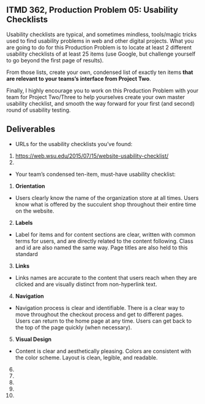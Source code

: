 ## ITMD 362, Production Problem 05: Usability Checklists

Usability checklists are typical, and sometimes mindless, tools/magic tricks used to find usability
problems in web and other digital projects. What you are going to do for this Production Problem is
to locate at least 2 different usability checklists of at least 25 items (use Google, but challenge
yourself to go beyond the first page of results).

From those lists, create your own, condensed list of exactly ten items **that are relevant to your
teams’s interface from Project Two**.

Finally, I highly encourage you to work on this Production Problem with your team for Project
Two/Three to help yourselves create your own master usability checklist, and smooth the way forward
for your first (and second) round of usability testing.

## Deliverables

* URLs for the usability checklists you’ve found:

1. https://web.wsu.edu/2015/07/15/website-usability-checklist/
2.

* Your team’s condensed ten-item, must-have usability checklist:

1. **Orientation** 
- Users clearly know the name of the organization store at all times. Users know what is offered by the succulent shop throughout their entire time on the website. 
2. **Labels**
- Label for items and for content sections are clear, written with common terms for users, and are directly related to the content following. Class and id are also named the same way. Page titles are also held to this standard
3. **Links**
- Links names are accurate to the content that users reach when they are clicked and are visually distinct from non-hyperlink text.
4. **Navigation**
- Navigation process is clear and identifiable. There is a clear way to move throughout the checkout process and get to different pages. Users can return to the home page at any time. Users can get back to the top of the page quickly (when necessary). 
5. **Visual Design**
- Content is clear and aesthetically pleasing. Colors are consistent with the color scheme. Layout is clean, legible, and readable.
6.
7.
8.
9.
10.
